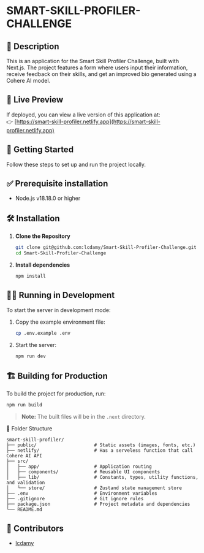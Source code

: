 # SMART-SKILL-PROFILER-CHALLENGE

## 🧾 Description

This is an application for the Smart Skill Profiler Challenge, built with Next.js. The project features a form where users input their information, receive feedback on their skills, and get an improved bio generated using a Cohere AI model.

## 🔗 Live Preview

If deployed, you can view a live version of this application at:  
👉 [https://smart-skill-profiler.netlify.app](https://smart-skill-profiler.netlify.app)

## 🚀 Getting Started

Follow these steps to set up and run the project locally.

## ✅ Prerequisite installation

- Node.js v18.18.0 or higher

## 🛠 Installation

1. **Clone the Repository**

    ```bash
    git clone git@github.com:lcdamy/Smart-Skill-Profiler-Challenge.git
    cd Smart-Skill-Profiler-Challenge
    ```

2. **Install dependencies**

    ```bash
    npm install
    ```

## 🏃‍♂️ Running in Development

To start the server in development mode:

1. Copy the example environment file:

    ```bash
    cp .env.example .env
    ```

2. Start the server:

    ```bash
    npm run dev
    ```

## 🏗️ Building for Production

To build the project for production, run:
```bash
npm run build
```

> **Note:** The built files will be in the `.next` directory.

📁 Folder Structure

```
smart-skill-profiler/
├── public/                     # Static assets (images, fonts, etc.)
├── netlify/                    # Has a serveless function that call Cohere AI API 
├── src/
│   ├── app/                    # Application routing
│   ├── components/             # Reusable UI components
│   ├── lib/                    # Constants, types, utility functions, and validation
│   └── store/                  # Zustand state management store
├── .env                        # Environment variables
├── .gitignore                  # Git ignore rules
├── package.json                # Project metadata and dependencies
└── README.md
```

## 👥 Contributors

- [lcdamy](https://www.linkedin.com/in/pierre-damien-murindangabo-cyuzuzo-709b53151/)
